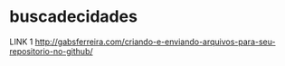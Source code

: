 # buscadecidades

LINK 1
http://gabsferreira.com/criando-e-enviando-arquivos-para-seu-repositorio-no-github/
